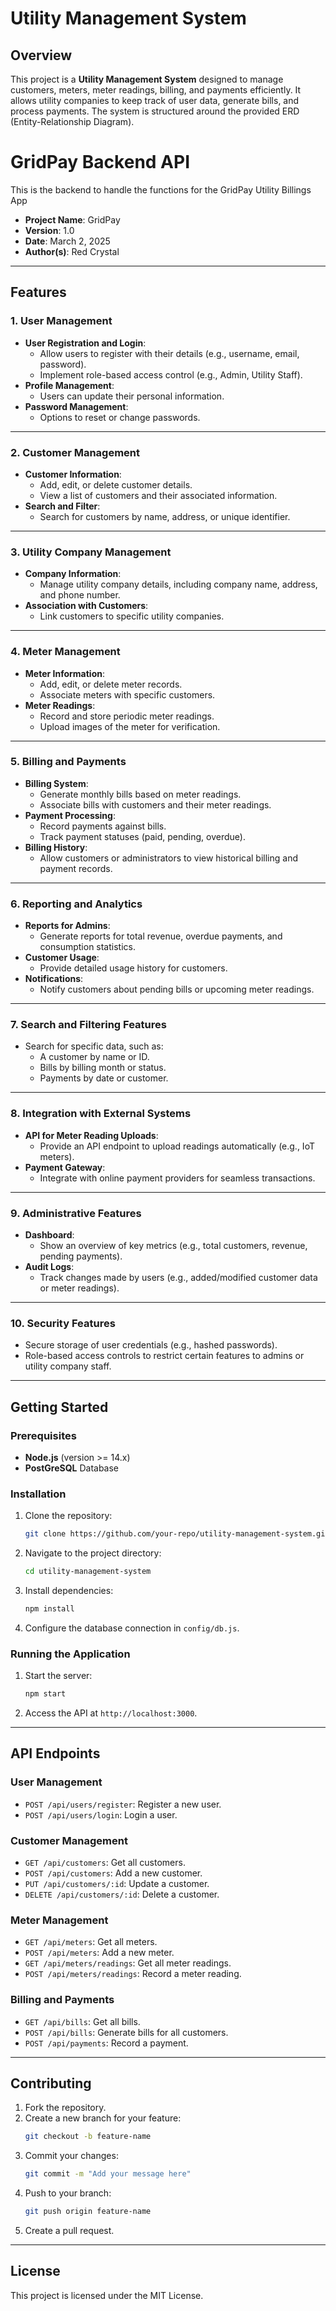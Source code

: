 # Utility Management System

## Overview

This project is a **Utility Management System** designed to manage customers, meters, meter readings, billing, and payments efficiently. It allows utility companies to keep track of user data, generate bills, and process payments. The system is structured around the provided ERD (Entity-Relationship Diagram).

# GridPay Backend API

This is the backend to handle the functions for the GridPay Utility Billings App

- **Project Name**: GridPay
- **Version**: 1.0
- **Date**: March 2, 2025
- **Author(s)**: Red Crystal

---

## Features

### **1. User Management**

- **User Registration and Login**:
  - Allow users to register with their details (e.g., username, email, password).
  - Implement role-based access control (e.g., Admin, Utility Staff).
- **Profile Management**:
  - Users can update their personal information.
- **Password Management**:
  - Options to reset or change passwords.

---

### **2. Customer Management**

- **Customer Information**:
  - Add, edit, or delete customer details.
  - View a list of customers and their associated information.
- **Search and Filter**:
  - Search for customers by name, address, or unique identifier.

---

### **3. Utility Company Management**

- **Company Information**:
  - Manage utility company details, including company name, address, and phone number.
- **Association with Customers**:
  - Link customers to specific utility companies.

---

### **4. Meter Management**

- **Meter Information**:
  - Add, edit, or delete meter records.
  - Associate meters with specific customers.
- **Meter Readings**:
  - Record and store periodic meter readings.
  - Upload images of the meter for verification.

---

### **5. Billing and Payments**

- **Billing System**:
  - Generate monthly bills based on meter readings.
  - Associate bills with customers and their meter readings.
- **Payment Processing**:
  - Record payments against bills.
  - Track payment statuses (paid, pending, overdue).
- **Billing History**:
  - Allow customers or administrators to view historical billing and payment records.

---

### **6. Reporting and Analytics**

- **Reports for Admins**:
  - Generate reports for total revenue, overdue payments, and consumption statistics.
- **Customer Usage**:
  - Provide detailed usage history for customers.
- **Notifications**:
  - Notify customers about pending bills or upcoming meter readings.

---

### **7. Search and Filtering Features**

- Search for specific data, such as:
  - A customer by name or ID.
  - Bills by billing month or status.
  - Payments by date or customer.

---

### **8. Integration with External Systems**

- **API for Meter Reading Uploads**:
  - Provide an API endpoint to upload readings automatically (e.g., IoT meters).
- **Payment Gateway**:
  - Integrate with online payment providers for seamless transactions.

---

### **9. Administrative Features**

- **Dashboard**:
  - Show an overview of key metrics (e.g., total customers, revenue, pending payments).
- **Audit Logs**:
  - Track changes made by users (e.g., added/modified customer data or meter readings).

---

### **10. Security Features**

- Secure storage of user credentials (e.g., hashed passwords).
- Role-based access controls to restrict certain features to admins or utility company staff.

---

## Getting Started

### Prerequisites

- **Node.js** (version >= 14.x)
- **PostGreSQL** Database

### Installation

1. Clone the repository:
   ```bash
   git clone https://github.com/your-repo/utility-management-system.git
   ```
2. Navigate to the project directory:
   ```bash
   cd utility-management-system
   ```
3. Install dependencies:
   ```bash
   npm install
   ```
4. Configure the database connection in `config/db.js`.

### Running the Application

1. Start the server:
   ```bash
   npm start
   ```
2. Access the API at `http://localhost:3000`.

---

## API Endpoints

### User Management

- `POST /api/users/register`: Register a new user.
- `POST /api/users/login`: Login a user.

### Customer Management

- `GET /api/customers`: Get all customers.
- `POST /api/customers`: Add a new customer.
- `PUT /api/customers/:id`: Update a customer.
- `DELETE /api/customers/:id`: Delete a customer.

### Meter Management

- `GET /api/meters`: Get all meters.
- `POST /api/meters`: Add a new meter.
- `GET /api/meters/readings`: Get all meter readings.
- `POST /api/meters/readings`: Record a meter reading.

### Billing and Payments

- `GET /api/bills`: Get all bills.
- `POST /api/bills`: Generate bills for all customers.
- `POST /api/payments`: Record a payment.

---

## Contributing

1. Fork the repository.
2. Create a new branch for your feature:
   ```bash
   git checkout -b feature-name
   ```
3. Commit your changes:
   ```bash
   git commit -m "Add your message here"
   ```
4. Push to your branch:
   ```bash
   git push origin feature-name
   ```
5. Create a pull request.

---

## License

This project is licensed under the MIT License.

